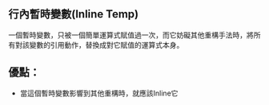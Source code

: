 ## 行內暫時變數(Inline Temp)

一個暫時變數，只被一個簡單運算式賦值過一次，而它妨礙其他重構手法時，將所有對該變數的引用動作，替換成對它賦值的運算式本身。

## 優點：
* 當這個暫時變數影響到其他重構時，就應該Inline它
